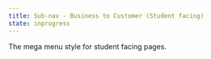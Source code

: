 ```yaml
---
title: Sub-nav - Business to Customer (Student facing)
state: inprogress
---
```


The mega menu style for student facing pages.